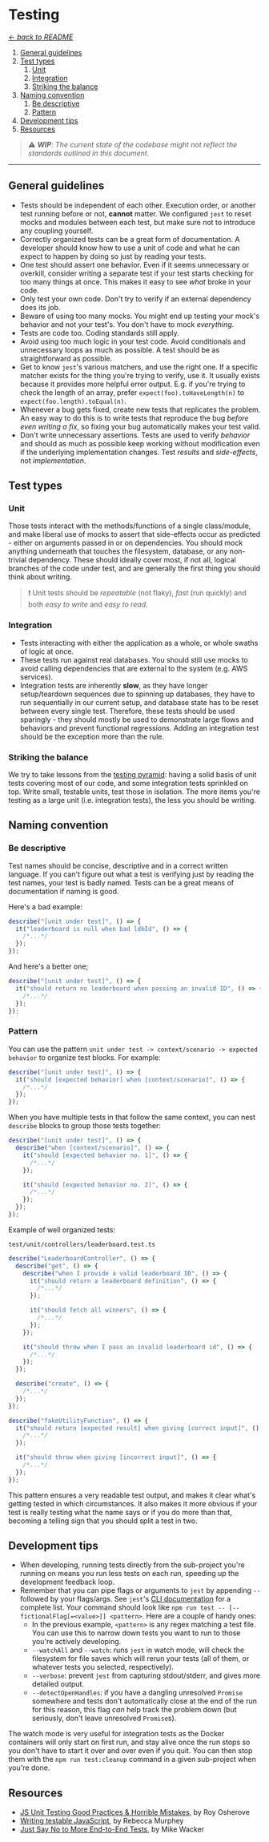# Testing

_[<- back to README](README.md)_

1. [General guidelines](#general-guidelines)
2. [Test types](#test-types)
   1. [Unit](#unit)
   2. [Integration](#integration)
   3. [Striking the balance](#striking-the-balance)
3. [Naming convention](#naming-convention)
   1. [Be descriptive](#be-descriptive)
   2. [Pattern](#pattern)
4. [Development tips](#development-tips)
5. [Resources](#resources)

> :warning: _**WIP**: The current state of the codebase might not reflect the standards outlined in this document._

---

## General guidelines

- Tests should be independent of each other. Execution order, or another test running before or not, **cannot** matter. We configured `jest` to reset mocks and modules between each test, but make sure not to introduce any coupling yourself.
- Correctly organized tests can be a great form of documentation. A developer should know how to use a unit of code and what he can expect to happen by doing so just by reading your tests.
- One test should assert one behavior. Even if it seems unnecessary or overkill, consider writing a separate test if your test starts checking for too many things at once. This makes it easy to see _what_ broke in your code.
- Only test your own code. Don't try to verify if an external dependency does its job.
- Beware of using too many mocks. You might end up testing your mock's behavior and not your test's. You don't have to mock _everything_.
- Tests are code too. Coding standards still apply.
- Avoid using too much logic in your test code. Avoid conditionals and unnecessary loops as much as possible. A test should be as straightforward as possible.
- Get to know `jest`'s various matchers, and use the right one. If a specific matcher exists for the thing you're trying to verify, use it. It usually exists because it provides more helpful error output. E.g. if you're trying to check the length of an array, prefer `expect(foo).toHaveLength(n)` to `expect(foo.length).toEqual(n)`.
- Whenever a bug gets fixed, create new tests that replicates the problem. An easy way to do this is to write tests that reproduce the bug _before even writing a fix_, so fixing your bug automatically makes your test valid.
- Don't write unnecessary assertions. Tests are used to verify _behavior_ and should as much as possible keep working without modification even if the underlying implementation changes. Test _results_ and _side-effects_, not _implementation_.

## Test types

### Unit

Those tests interact with the methods/functions of a single class/module, and make liberal use of mocks to assert that side-effects occur as predicted - either on arguments passed in or on dependencies. You should mock anything underneath that touches the filesystem, database, or any non-trivial dependency. These should ideally cover most, if not all, logical branches of the code under test, and are generally the first thing you should think about writing.

> :exclamation: Unit tests should be _repeatable_ (not flaky), _fast_ (run quickly) and both _easy to write_ and _easy to read_.

### Integration

- Tests interacting with either the application as a whole, or whole swaths of logic at once.
- These tests run against real databases. You should still use mocks to avoid calling dependencies that are external to the system (e.g. AWS services).
- Integration tests are inherently **slow**, as they have longer setup/teardown sequences due to spinning up databases, they have to run sequentially in our current setup, and database state has to be reset between every single test. Therefore, these tests should be used sparingly - they should mostly be used to demonstrate large flows and behaviors and prevent functional regressions. Adding an integration test should be the exception more than the rule.

### Striking the balance

We try to take lessons from the [testing pyramid](https://testing.googleblog.com/2015/04/just-say-no-to-more-end-to-end-tests.html): having a solid basis of unit tests covering most of our code, and some integration tests sprinkled on top. Write small, testable units, test those in isolation. The more items you're testing as a large unit (i.e. integration tests), the less you should be writing.

## Naming convention

### Be descriptive

Test names should be concise, descriptive and in a correct written language. If you can't figure out what a test is verifying just by reading the test names, your test is badly named. Tests can be a great means of documentation if naming is good.

Here's a bad example:

```typescript
describe("[unit under test]", () => {
  it("leaderboard is null when bad ldbId", () => {
    /*...*/
  });
});
```

And here's a better one;

```typescript
describe("[unit under test]", () => {
  it("should return no leaderboard when passing an invalid ID", () => {
    /*...*/
  });
});
```

### Pattern

You can use the pattern `unit under test -> context/scenario -> expected behavior` to organize test blocks. For example:

```typescript
describe("[unit under test]", () => {
  it("should [expected behavior] when [context/scenario]", () => {
    /*...*/
  });
});
```

When you have multiple tests in that follow the same context, you can nest `describe` blocks to group those tests together:

```typescript
describe("[unit under test]", () => {
  describe("when [context/scenario]", () => {
    it("should [expected behavior no. 1]", () => {
      /*...*/
    });

    it("should [expected behavior no. 2]", () => {
      /*...*/
    });
  });
});
```

Example of well organized tests:

`test/unit/controllers/leaderboard.test.ts`

```typescript
describe("LeaderboardController", () => {
  describe("get", () => {
    describe("when I provide a valid leaderboard ID", () => {
      it("should return a leaderboard definition", () => {
        /*...*/
      });

      it("should fetch all winners", () => {
        /*...*/
      });
    });

    it("should throw when I pass an invalid leaderboard id", () => {
      /*...*/
    });
  });

  describe("create", () => {
    /*...*/
  });
});

describe("fakeUtilityFunction", () => {
  it("should return [expected result] when giving [correct input]", () => {
    /*...*/
  });

  it("should throw when giving [incorrect input]", () => {
    /*...*/
  });
});
```

This pattern ensures a very readable test output, and makes it clear what's getting tested in which circumstances. It also makes it more obvious if your test is really testing what the name says or if you do more than that, becoming a telling sign that you should split a test in two.

## Development tips

- When developing, running tests directly from the sub-project you're running on means you run less tests on each run, speeding up the development feedback loop.
- Remember that you can pipe flags or arguments to `jest` by appending `--` followed by your flags/args. See `jest`'s [CLI documentation](https://jestjs.io/docs/cli) for a complete list. Your command should look like `npm run test -- [--fictionalFlag[=<value>]] <pattern>`. Here are a couple of handy ones:
  - In the previous example, `<pattern>` is any regex matching a test file. You can use this to narrow down tests you want to run to those you're actively developing.
  - `--watchAll` and `--watch`: runs `jest` in watch mode, will check the filesystem for file saves which will rerun your tests (all of them, or whatever tests you selected, respectively).
  - `--verbose`: prevent `jest` from capturing stdout/stderr, and gives more detailed output.
  - `--detectOpenHandles`: if you have a dangling unresolved `Promise` somewhere and tests don't automatically close at the end of the run for this reason, this flag _can_ help track the problem down (but seriously, don't leave unresolved `Promise`s).

The watch mode is very useful for integration tests as the Docker containers will only start on first run, and stay alive once the run stops so you don't have to start it over and over even if you quit. You can then stop them with the `npm run test:cleanup` command in a given sub-project when you're done.

## Resources

- [JS Unit Testing Good Practices & Horrible Mistakes](https://www.youtube.com/watch?v=iP0Vl-vU3XM), by Roy Osherove
- [Writing testable JavaScript](https://alistapart.com/article/writing-testable-javascript/), by Rebecca Murphey
- [Just Say No to More End-to-End Tests](https://testing.googleblog.com/2015/04/just-say-no-to-more-end-to-end-tests.html), by Mike Wacker
